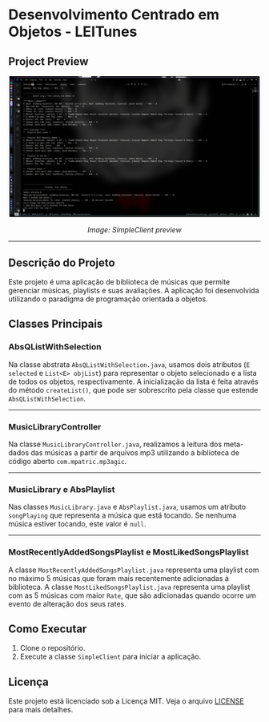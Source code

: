 # Desenvolvimento Centrado em Objetos - LEITunes

## Project Preview

<div align="center">
  <img src="README_Files/Client.png" alt="plot" width="500"/>
  <p><em>Image: SimpleClient preview</em></p>
</div>

---

## Descrição do Projeto

Este projeto é uma aplicação de biblioteca de músicas que permite gerenciar músicas, playlists e suas avaliações. A aplicação foi desenvolvida utilizando o paradigma de programação orientada a objetos.

## Classes Principais

### AbsQListWithSelection

Na classe abstrata `AbsQListWithSelection.java`, usamos dois atributos (`E selected` e `List<E> objList`) para representar o objeto selecionado e a lista de todos os objetos, respectivamente. A inicialização da lista é feita através do método `createList()`, que pode ser sobrescrito pela classe que estende `AbsQListWithSelection`.

---

### MusicLibraryController

Na classe `MusicLibraryController.java`, realizamos a leitura dos meta-dados das músicas a partir de arquivos mp3 utilizando a biblioteca de código aberto `com.mpatric.mp3agic`.

---

### MusicLibrary e AbsPlaylist

Nas classes `MusicLibrary.java` e `AbsPlaylist.java`, usamos um atributo `songPlaying` que representa a música que está tocando. Se nenhuma música estiver tocando, este valor é `null`.

---

### MostRecentlyAddedSongsPlaylist e MostLikedSongsPlaylist

A classe `MostRecentlyAddedSongsPlaylist.java` representa uma playlist com no máximo 5 músicas que foram mais recentemente adicionadas à biblioteca. A classe `MostLikedSongsPlaylist.java` representa uma playlist com as 5 músicas com maior `Rate`, que são adicionadas quando ocorre um evento de alteração dos seus rates.

## Como Executar

1. Clone o repositório.
2. Execute a classe `SimpleClient` para iniciar a aplicação.

## Licença

Este projeto está licenciado sob a Licença MIT. Veja o arquivo [LICENSE](LICENSE) para mais detalhes.